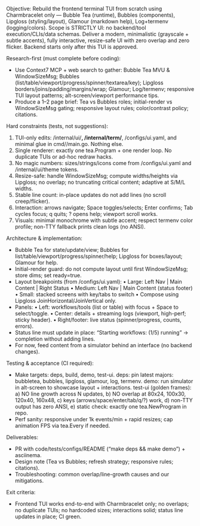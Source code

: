 Objective: Rebuild the frontend terminal TUI from scratch using Charmbracelet only — Bubble Tea (runtime), Bubbles (components), Lipgloss (styling/layout), Glamour (markdown help), Log+termenv (logging/colors). Scope is STRICTLY UI: no backend/tool execution/CLIs/data schemas. Deliver a modern, minimalistic (grayscale + subtle accents), fully interactive, resize-safe UI with zero overlap and zero flicker. Backend starts only after this TUI is approved.

Research-first (must complete before coding):
- Use Context7 MCP + web search to gather: Bubble Tea MVU & WindowSizeMsg; Bubbles (list/table/viewport/progress/spinner/textarea/key); Lipgloss borders/joins/padding/margins/wrap; Glamour; Log/termenv; responsive TUI layout patterns; alt-screen/viewport performance tips.
- Produce a 1–2 page brief: Tea vs Bubbles roles; initial-render vs WindowSizeMsg gating; responsive layout rules; color/contrast policy; citations.

Hard constraints (tests, not suggestions):
1) TUI-only edits: /internal/ui/**, /internal/term/**, /configs/ui.yaml, and minimal glue in cmd/<cli>/main.go. Nothing else.
2) Single renderer: exactly one tea.Program + one render loop. No duplicate TUIs or ad-hoc redraw hacks.
3) No magic numbers: sizes/strings/icons come from /configs/ui.yaml and /internal/ui/theme tokens.
4) Resize-safe: handle WindowSizeMsg; compute widths/heights via Lipgloss; no overlap; no truncating critical content; adaptive at S/M/L widths.
5) Stable line count: in-place updates do not add lines (no scroll creep/flicker).
6) Interaction: arrows navigate; Space toggles/selects; Enter confirms; Tab cycles focus; q quits; ? opens help; viewport scroll works.
7) Visuals: minimal monochrome with subtle accent; respect termenv color profile; non-TTY fallback prints clean logs (no ANSI).

Architecture & implementation:
- Bubble Tea for state/update/view; Bubbles for list/table/viewport/progress/spinner/help; Lipgloss for boxes/layout; Glamour for help.
- Initial-render guard: do not compute layout until first WindowSizeMsg; store dims; set ready=true.
- Layout breakpoints (from /configs/ui.yaml):
  • Large: Left Nav | Main Content | Right Status
  • Medium: Left Nav | Main Content (status footer)
  • Small: stacked screens with key/tabs to switch
  • Compose using Lipgloss JoinHorizontal/JoinVertical only.
- Panels:
  • Left: workflows/tools (list or table) with focus + Space to select/toggle.
  • Center: details + streaming logs (viewport, high-perf; sticky header).
  • Right/footer: live status (spinner/progress, counts, errors).
- Status line must update in place: “Starting workflows: (1/5) running” → completion without adding lines.
- For now, feed content from a simulator behind an interface (no backend changes).

Testing & acceptance (CI required):
- Make targets: deps, build, demo, test-ui.
  deps: pin latest majors: bubbletea, bubbles, lipgloss, glamour, log, termenv.
  demo: run simulator in alt-screen to showcase layout + interactions.
  test-ui (golden frames):
    a) NO line growth across N updates,
    b) NO overlap at 80x24, 100x30, 120x40, 160x48,
    c) keys (arrows/space/enter/tab/q/?) work,
    d) non-TTY output has zero ANSI,
    e) static check: exactly one tea.NewProgram in repo.
- Perf sanity: responsive under 1k events/min + rapid resizes; cap animation FPS via tea.Every if needed.

Deliverables:
- PR with code/tests/configs/README (“make deps && make demo”) + asciinema.
- Design note (Tea vs Bubbles; refresh strategy; responsive rules; citations).
- Troubleshooting: common overlap/line-growth causes and our mitigations.

Exit criteria:
- Frontend TUI works end-to-end with Charmbracelet only; no overlaps; no duplicate TUIs; no hardcoded sizes; interactions solid; status line updates in place; CI green.
